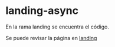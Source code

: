 # landing-async

En la rama landing se encuentra el código.

Se puede revisar la página en [landing](https://analych.github.io/landing-async/)
